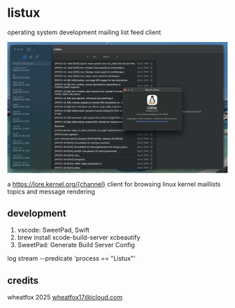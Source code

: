 # listux

operating system development mailing list feed client

![image1.png](images/image1.png)

a https://lore.kernel.org/{channel} client for browsing linux kernel maillists topics and message rendering


## development

1. vscode: SweetPad, Swift
2. brew install xcode-build-server xcbeautify
3. SweetPad: Generate Build Server Config

log stream --predicate 'process == "Listux"'

## credits

wheatfox 2025 wheatfox17@icloud.com